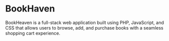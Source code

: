 # BookHaven
BookHeaven is a full-stack web application built using PHP, JavaScript, and CSS that allows users to browse, add, and purchase books with a seamless shopping cart experience.
